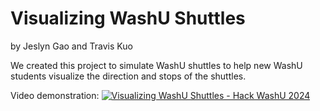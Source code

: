 Visualizing WashU Shuttles
==================
by Jeslyn Gao and Travis Kuo

We created this project to simulate WashU shuttles to help new WashU students visualize the direction and stops of the shuttles.

Video demonstration:
[![Visualizing WashU Shuttles - Hack WashU 2024](http://img.youtube.com/vi/N3W1LC3K7-I?si=7PgpnYg1b_QkjfXU/0.jpg)](http://www.youtube.com/watch?v=N3W1LC3K7-I?si=7PgpnYg1b_QkjfXU "Visualizing WashU Shuttles - Hack WashU 2024")
